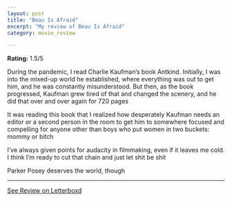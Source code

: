 ```yaml
---
layout: post
title: "Beau Is Afraid"
excerpt: "My review of Beau Is Afraid"
category: movie_review

---
```


**Rating:** 1.5/5

During the pandemic, I read Charlie Kaufman’s book Antkind. Initially, I was into the mixed-up world he established, where everything was out to get him, and he was constantly misunderstood. But then, as the book progressed, Kaufman grew tired of that and changed the scenery, and he did that over and over again for 720 pages

It was reading this book that I realized how desperately Kaufman needs an editor or a second person in the room to get him to somewhere focused and compelling for anyone other than boys who put women in two buckets: mommy or bitch

I’ve always given points for audacity in filmmaking, even if it leaves me cold. I think I’m ready to cut that chain and just let shit be shit

Parker Posey deserves the world, though

<hr>

[See Review on Letterboxd](https://boxd.it/4eA8CH)

